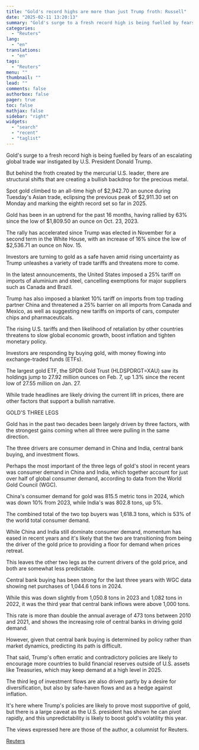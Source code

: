 ```yaml
---
title: "Gold's record highs are more than just Trump froth: Russell"
date: "2025-02-11 13:20:13"
summary: "Gold's surge to a fresh record high is being fuelled by fears of an escalating global trade war instigated by U.S. President Donald Trump.But behind the froth created by the mercurial U.S. leader, there are structural shifts that are creating a bullish backdrop for the precious metal.Spot gold climbed to..."
categories:
  - "Reuters"
lang:
  - "en"
translations:
  - "en"
tags:
  - "Reuters"
menu: ""
thumbnail: ""
lead: ""
comments: false
authorbox: false
pager: true
toc: false
mathjax: false
sidebar: "right"
widgets:
  - "search"
  - "recent"
  - "taglist"
---
```


Gold's surge to a fresh record high is being fuelled by fears of an escalating global trade war instigated by U.S. President Donald Trump.

But behind the froth created by the mercurial U.S. leader, there are structural shifts that are creating a bullish backdrop for the precious metal.

Spot gold climbed to an all-time high of $2,942.70 an ounce during Tuesday's Asian trade, eclipsing the previous peak of $2,911.30 set on Monday and marking the eighth record set so far in 2025.

Gold has been in an uptrend for the past 16 months, having rallied by 63% since the low of $1,809.50 an ounce on Oct. 23, 2023.

The rally has accelerated since Trump was elected in November for a second term in the White House, with an increase of 16% since the low of $2,536.71 an ounce on Nov. 15.

Investors are turning to gold as a safe haven amid rising uncertainty as Trump unleashes a variety of trade tariffs and threatens more to come.

In the latest announcements, the United States imposed a 25% tariff on imports of aluminium and steel, cancelling exemptions for major suppliers such as Canada and Brazil.

Trump has also imposed a blanket 10% tariff on imports from top trading partner China and threatened a 25% barrier on all imports from Canada and Mexico, as well as suggesting new tariffs on imports of cars, computer chips and pharmaceuticals.

The rising U.S. tariffs and then likelihood of retaliation by other countries threatens to slow global economic growth, boost inflation and tighten monetary policy.

Investors are responding by buying gold, with money flowing into exchange-traded funds (ETFs).

The largest gold ETF, the SPDR Gold Trust (HLDSPDRGT=XAU) saw its holdings jump to 27.92 million ounces on Feb. 7, up 1.3% since the recent low of 27.55 million on Jan. 27.

While trade headlines are likely driving the current lift in prices, there are other factors that support a bullish narrative.

GOLD'S THREE LEGS

Gold has in the past two decades been largely driven by three factors, with the strongest gains coming when all three were pulling in the same direction.

The three drivers are consumer demand in China and India, central bank buying, and investment flows.

Perhaps the most important of the three legs of gold's stool in recent years was consumer demand in China and India, which together account for just over half of global consumer demand, according to data from the World Gold Council (WGC).

China's consumer demand for gold was 815.5 metric tons in 2024, which was down 10% from 2023, while India's was 802.8 tons, up 5%.

The combined total of the two top buyers was 1,618.3 tons, which is 53% of the world total consumer demand.

While China and India still dominate consumer demand, momentum has eased in recent years and it's likely that the two are transitioning from being the driver of the gold price to providing a floor for demand when prices retreat.

This leaves the other two legs as the current drivers of the gold price, and both are somewhat less predictable.

Central bank buying has been strong for the last three years with WGC data showing net purchases of 1,044.6 tons in 2024.

While this was down slightly from 1,050.8 tons in 2023 and 1,082 tons in 2022, it was the third year that central bank inflows were above 1,000 tons.

This rate is more than double the annual average of 473 tons between 2010 and 2021, and shows the increasing role of central banks in driving gold demand.

However, given that central bank buying is determined by policy rather than market dynamics, predicting its path is difficult.

That said, Trump's often erratic and contradictory policies are likely to encourage more countries to build financial reserves outside of U.S. assets like Treasuries, which may keep demand at a high level in 2025.

The third leg of investment flows are also driven partly by a desire for diversification, but also by safe-haven flows and as a hedge against inflation.

It's here where Trump's policies are likely to prove most supportive of gold, but there is a large caveat as the U.S. president has shown he can pivot rapidly, and this unpredictability is likely to boost gold's volatility this year.

The views expressed here are those of the author, a columnist for Reuters.

[Reuters](https://www.tradingview.com/news/reuters.com,2025:newsml_L1N3P2057:0-gold-s-record-highs-are-more-than-just-trump-froth-russell/)
